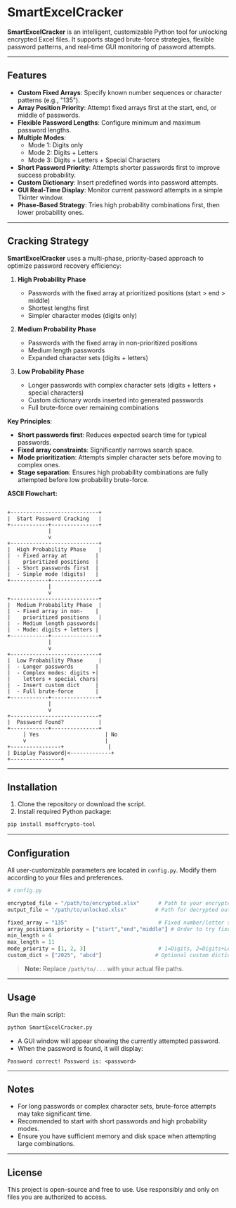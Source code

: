 # SmartExcelCracker

**SmartExcelCracker** is an intelligent, customizable Python tool for unlocking encrypted Excel files. It supports staged brute-force strategies, flexible password patterns, and real-time GUI monitoring of password attempts.

---

## Features

- **Custom Fixed Arrays**: Specify known number sequences or character patterns (e.g., "135").  
- **Array Position Priority**: Attempt fixed arrays first at the start, end, or middle of passwords.  
- **Flexible Password Lengths**: Configure minimum and maximum password lengths.  
- **Multiple Modes**:
  - Mode 1: Digits only  
  - Mode 2: Digits + Letters  
  - Mode 3: Digits + Letters + Special Characters  
- **Short Password Priority**: Attempts shorter passwords first to improve success probability.  
- **Custom Dictionary**: Insert predefined words into password attempts.  
- **GUI Real-Time Display**: Monitor current password attempts in a simple Tkinter window.  
- **Phase-Based Strategy**: Tries high probability combinations first, then lower probability ones.  

---

## Cracking Strategy

**SmartExcelCracker** uses a multi-phase, priority-based approach to optimize password recovery efficiency:

1. **High Probability Phase**  
   - Passwords with the fixed array at prioritized positions (start > end > middle)  
   - Shortest lengths first  
   - Simpler character modes (digits only)  

2. **Medium Probability Phase**  
   - Passwords with the fixed array in non-prioritized positions  
   - Medium length passwords  
   - Expanded character sets (digits + letters)  

3. **Low Probability Phase**  
   - Longer passwords with complex character sets (digits + letters + special characters)  
   - Custom dictionary words inserted into generated passwords  
   - Full brute-force over remaining combinations  

**Key Principles**:

- **Short passwords first**: Reduces expected search time for typical passwords.  
- **Fixed array constraints**: Significantly narrows search space.  
- **Mode prioritization**: Attempts simpler character sets before moving to complex ones.  
- **Stage separation**: Ensures high probability combinations are fully attempted before low probability brute-force.  

**ASCII Flowchart:**

```

+----------------------------+
|  Start Password Cracking   |
+------------+---------------+
             |
             v
+----------------------------+
|  High Probability Phase    |
|  - Fixed array at         |
|    prioritized positions  |
|  - Short passwords first  |
|  - Simple mode (digits)   |
+------------+---------------+
             |
             v
+----------------------------+
|  Medium Probability Phase  |
|  - Fixed array in non-    |
|    prioritized positions   |
|  - Medium length passwords|
|  - Mode: digits + letters |
+------------+---------------+
             |
             v
+----------------------------+
|  Low Probability Phase     |
|  - Longer passwords       |
|  - Complex modes: digits +|
|    letters + special chars|
|  - Insert custom dict     |
|  - Full brute-force       |
+------------+---------------+
             |
             v
+----------------------------+
|  Password Found?           |
+------------+---------------+
     | Yes                     | No
     v                         |
+----------------+              |
| Display Password|<-------------+
+----------------+

```


---

## Installation

1. Clone the repository or download the script.  
2. Install required Python package:

```bash
pip install msoffcrypto-tool
````

---

## Configuration

All user-customizable parameters are located in `config.py`. Modify them according to your files and preferences.

```python
# config.py

encrypted_file = "/path/to/encrypted.xlsx"      # Path to your encrypted Excel file
output_file = "/path/to/unlocked.xlsx"         # Path for decrypted output

fixed_array = "135"                             # Fixed number/letter sequence
array_positions_priority = ["start","end","middle"] # Order to try fixed array positions
min_length = 4
max_length = 11
mode_priority = [1, 2, 3]                       # 1=Digits, 2=Digits+Letters, 3=Digits+Letters+Special
custom_dict = ["2025", "abcd"]                 # Optional custom dictionary
```

> **Note:** Replace `/path/to/...` with your actual file paths.

---

## Usage

Run the main script:

```bash
python SmartExcelCracker.py
```

* A GUI window will appear showing the currently attempted password.
* When the password is found, it will display:

```
Password correct! Password is: <password>
```

---

## Notes

* For long passwords or complex character sets, brute-force attempts may take significant time.
* Recommended to start with short passwords and high probability modes.
* Ensure you have sufficient memory and disk space when attempting large combinations.

---

## License

This project is open-source and free to use. Use responsibly and only on files you are authorized to access.